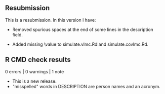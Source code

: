 ## Resubmission
This is a resubmission. In this version I have:

* Removed spurious spaces at the end of some lines in the description field.

* Added missing \value to simulate.vlmc.Rd and simulate.covlmc.Rd.

## R CMD check results

0 errors | 0 warnings | 1 note

* This is a new release.
* "misspelled" words in DESCRIPTION are person names and an acronym.
